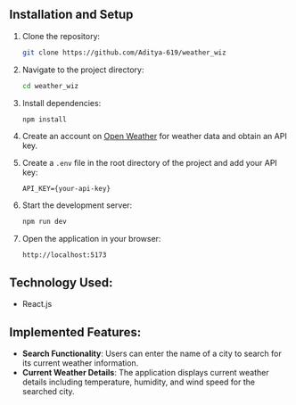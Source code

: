 ## Installation and Setup

1. Clone the repository:

   ```bash
   git clone https://github.com/Aditya-619/weather_wiz
   ```

2. Navigate to the project directory:

   ```bash
   cd weather_wiz
   ```

3. Install dependencies:

   ```bash
   npm install
   ```

4. Create an account on [Open Weather](https://openweathermap.org/api) for weather data and obtain an API key.

5. Create a `.env` file in the root directory of the project and add your API key:

   ```
   API_KEY={your-api-key}
   ```

6. Start the development server:

   ```bash
   npm run dev
   ```

7. Open the application in your browser:

   ```
   http://localhost:5173
   ```

## Technology Used:

- React.js

## Implemented Features:

- **Search Functionality**: Users can enter the name of a city to search for its current weather information.
- **Current Weather Details**: The application displays current weather details including temperature, humidity, and wind speed for the searched city.